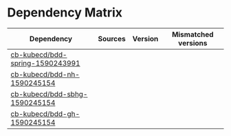# Dependency Matrix

Dependency | Sources | Version | Mismatched versions
---------- | ------- | ------- | -------------------
[cb-kubecd/bdd-spring-1590243991](https://github.com/cb-kubecd/bdd-spring-1590243991.git) |  | []() | 
[cb-kubecd/bdd-nh-1590245154](https://github.com/cb-kubecd/bdd-nh-1590245154.git) |  | []() | 
[cb-kubecd/bdd-sbhg-1590245154](https://github.com/cb-kubecd/bdd-sbhg-1590245154.git) |  | []() | 
[cb-kubecd/bdd-gh-1590245154](https://github.com/cb-kubecd/bdd-gh-1590245154.git) |  | []() | 
